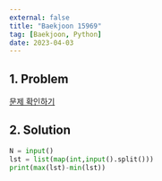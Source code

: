 ```yaml
---
external: false
title: "Baekjoon 15969"
tag: [Baekjoon, Python]
date: 2023-04-03
---
```


## 1. Problem

[문제 확인하기](https://www.acmicpc.net/problem/15969)

## 2. Solution

```python
N = input()
lst = list(map(int,input().split()))
print(max(lst)-min(lst))
```
